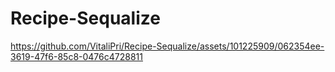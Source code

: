 # Recipe-Sequalize


https://github.com/VitaliPri/Recipe-Sequalize/assets/101225909/062354ee-3619-47f6-85c8-0476c4728811

